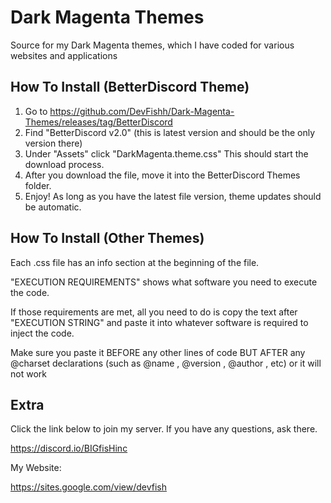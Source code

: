 # Dark Magenta Themes 
Source for my Dark Magenta themes, which I have coded for various websites and applications

## How To Install (BetterDiscord Theme)
1. Go to https://github.com/DevFishh/Dark-Magenta-Themes/releases/tag/BetterDiscord
2. Find "BetterDiscord v2.0" (this is latest version and should be the only version there)
3. Under "Assets" click "DarkMagenta.theme.css" This should start the download process. 
4. After you download the file, move it into the BetterDiscord Themes folder.
5. Enjoy! As long as you have the latest file version, theme updates should be automatic. 

## How To Install (Other Themes)
Each .css file has an info section at the beginning of the file.

"EXECUTION REQUIREMENTS" shows what software you need to execute the code.

If those requirements are met, all you need to do is copy the text after "EXECUTION STRING" and paste it into whatever software is required to inject the code.

Make sure you paste it BEFORE any other lines of code BUT AFTER any @charset declarations (such as @name , @version , @author , etc) or it will not work

## Extra
Click the link below to join my server. If you have any questions, ask there.

https://discord.io/BIGfisHinc

My Website:

https://sites.google.com/view/devfish
